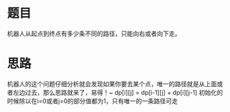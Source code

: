 # 题目
机器人从起点到终点有多少条不同的路径，只能向右或者向下走。

# 思路
机器人的这个问题仔细分析就会发现如果你要去某个点，唯一的路径就是从上面或者左边过去，那么思路就来了，易得！~
dp[i][j] = dp[i-1][j] + dp[i][j-1]
初始化的时候除以在i=0或者j=0的部分值都为1，只有唯一的一条路径可走
